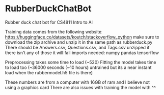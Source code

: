 # RubberDuckChatBot
Rubber duck chat bot for CS4811 Intro to AI

Training data comes from the following website:
https://huggingface.co/datasets/koutch/stackoverflow_python
make sure to download the zip archive and unzip it in the same path as rubberduck.py
There should be Answers.csv, Questions.csv, and Tags.csv unzipped if there isn't any of those it will fail
imports needed:
numpy
pandas
tensorflow

Preprocessing takes some time to load (\~520)
Fitting the model takes time to load too (\~36000 seconds (\~10 hours) untrained but its a near instant load when the rubbermodel.h5 file is there)

These numbers are from a computer with 16GB of ram and I believe not using a graphics card
There are also issues with training the model with ^^
